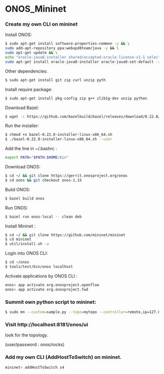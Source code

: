 # ONOS_Mininet

### Create my own CLI on mininet
   
Install ONOS:
```bash
$ sudo apt-get install software-properties-common -y && \
sudo add-apt-repository ppa:webupd8team/java -y && \
sudo apt-get update && \
echo "oracle-java8-installer shared/accepted-oracle-license-v1-1 select true" | sudo debconf-set-selections && \
sudo apt-get install oracle-java8-installer oracle-java8-set-default -y
```        
Other dependencies: 
```bash
$ sudo apt-get install git zip curl unzip pyth
``` 
Install require package: 
```bash
$ sudo apt-get install pkg-config zip g++ zlib1g-dev unzip python
```
Download Bazel: 
```bash
$ wget -c https://github.com/bazelbuild/bazel/releases/download/0.22.0/bazel-0.22.0-installer-linux-x86_64.sh
```

Run the installer: 
```bash
$ chmod +x bazel-0.22.0-installer-linux-x86_64.sh
$ ./bazel-0.22.0-installer-linux-x86_64.sh --user
```                   
Add the line in ~/.bashrc : 
```bash
export PATH="$PATH:$HOME/bin"
```  
Download ONOS: 
```bash
$ cd ~/ && git clone https://gerrit.onosproject.org/onos
$ cd onos && git checkout onos-1.15
```  
Build ONOS: 
```bash
$ bazel build onos
```  
Run ONOS: 
```bash
$ bazel run onos-local -- clean deb
```
Install Mininet :
```bash
$ cd ~/ && git clone https://github.com/mininet/mininet
$ cd mininet 
$ util/install.sh -a
```
Login into ONOS CLI: 
```bash
$ cd ~/onos
$ tools/test/bin/onos localhost
```
 
Activate applications by ONOS CLI : 
```bash
onos> app activate org.onosproject.openflow
onos> app activate org.onosproject.fwd
```

### Summit own python script to mininet: 
```bash
$ sudo mn --custom=sample.py --topo=mytopo --controller=remote,ip=127.0.0.1,port=6653
```
### Visit http://localhost:8181/onos/ui
look for the topology.

(user/password : onos/rocks)
   
### Add my own CLI (AddHostToSwitch) on mininet. 
```bash
mininet> addHostToSwitch s4
```
